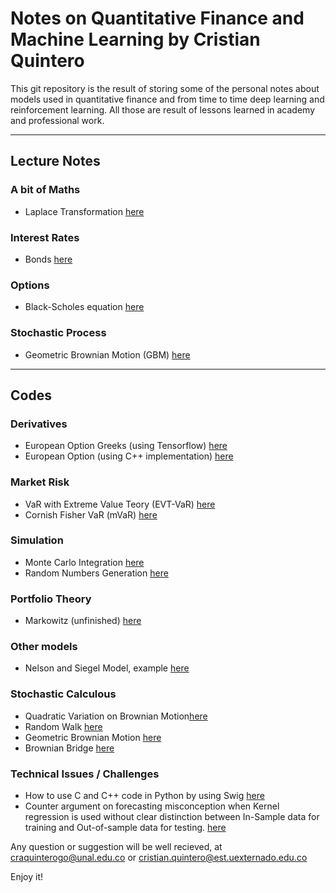 # Notes on Quantitative Finance and Machine Learning by Cristian Quintero

This git repository is the result of storing some of the personal notes about models used in quantitative finance and from time to time deep learning and reinforcement learning. All those are result of lessons learned in academy and professional work.

---
## Lecture Notes
### A bit of Maths
- Laplace Transformation [here](https://github.com/craquinterogo/quantitative_finance/blob/master/LectureNotes/ABitOfMathematics/00_03_LaplaceTransformation.pdf)

### Interest Rates
- Bonds [here](https://github.com/craquinterogo/quantitative_finance/blob/master/LectureNotes/Interest%20Rates/01_01_Bonds.pdf)

### Options
- Black-Scholes equation [here](https://github.com/craquinterogo/quantitative_finance/blob/master/LectureNotes/Options/03_04_Black_scholes_equation.pdf)

### Stochastic Process
- Geometric Brownian Motion (GBM) [here](https://github.com/craquinterogo/quantitative_finance/blob/master/LectureNotes/StochasticProcess/02_01_GeometricBrownianMotion.pdf)

---

## Codes
### Derivatives
- European Option Greeks (using Tensorflow) [here](https://github.com/craquinterogo/quantitative_finance/blob/master/Derivatives/European%20Option%20Greeks.ipynb)
- European Option (using C++ implementation) [here](https://github.com/craquinterogo/quantitative_finance/blob/master/Derivatives/OptionsFromCpp.ipynb)

### Market Risk
- VaR with Extreme Value Teory (EVT-VaR) [here](https://github.com/craquinterogo/quantitative_finance/blob/master/Risk/Market/VaR/EVT_ExtremeValueTheory.ipynb)
- Cornish Fisher VaR (mVaR) [here](https://github.com/craquinterogo/quantitative_finance/blob/master/Risk/Market/VaR/Modified_CornishFisher.ipynb)

### Simulation
- Monte Carlo Integration [here](https://github.com/craquinterogo/quantitative_finance/blob/master/Simulation/Monte_Carlo/Monte%20Carlo.ipynb)
- Random Numbers Generation [here](https://github.com/craquinterogo/quantitative_finance/blob/master/Simulation/Monte_Carlo/ProbabilityDistRandomNumbersGenerator.ipynb)

### Portfolio Theory
- Markowitz (unfinished) [here](https://github.com/craquinterogo/quantitative_finance/blob/master/PortfolioTheory/Markowitz.ipynb)

### Other models
- Nelson and Siegel Model, example [here](https://github.com/craquinterogo/quantitative_finance/blob/master/InterestRate/ZeroCoupon/Nelson_and_Siegel.ipynb)

### Stochastic Calculous
- Quadratic Variation on Brownian Motion[here](https://github.com/craquinterogo/quantitative_finance/blob/master/Stochastic/01_fundamentals/01_quadratic_variation_BM.ipynb)
- Random Walk [here](https://github.com/craquinterogo/quantitative_finance/blob/master/Stochastic/01_random_walk.ipynb)
- Geometric Brownian Motion [here](https://github.com/craquinterogo/quantitative_finance/blob/master/Stochastic/03_GeometricBrownianMotion.ipynb)
- Brownian Bridge [here](https://github.com/craquinterogo/quantitative_finance/blob/master/Stochastic/04_BrownianBridge.ipynb)

### Technical Issues / Challenges
- How to use C and C++ code in Python by using Swig [here](https://github.com/craquinterogo/quantitative_finance/blob/master/Technical_issues/Swig/Swig%20C%20and%20Python.ipynb)
- Counter argument on forecasting misconception when Kernel regression is used without clear distinction between In-Sample data for training and Out-of-sample data for testing. [here](https://github.com/craquinterogo/quantitative_finance/blob/master/Technical_issues/ForecastingMisconceptions/AbdelkarimCase.ipynb)

Any question or suggestion will be well recieved, at craquinterogo@unal.edu.co or cristian.quintero@est.uexternado.edu.co

Enjoy it!
